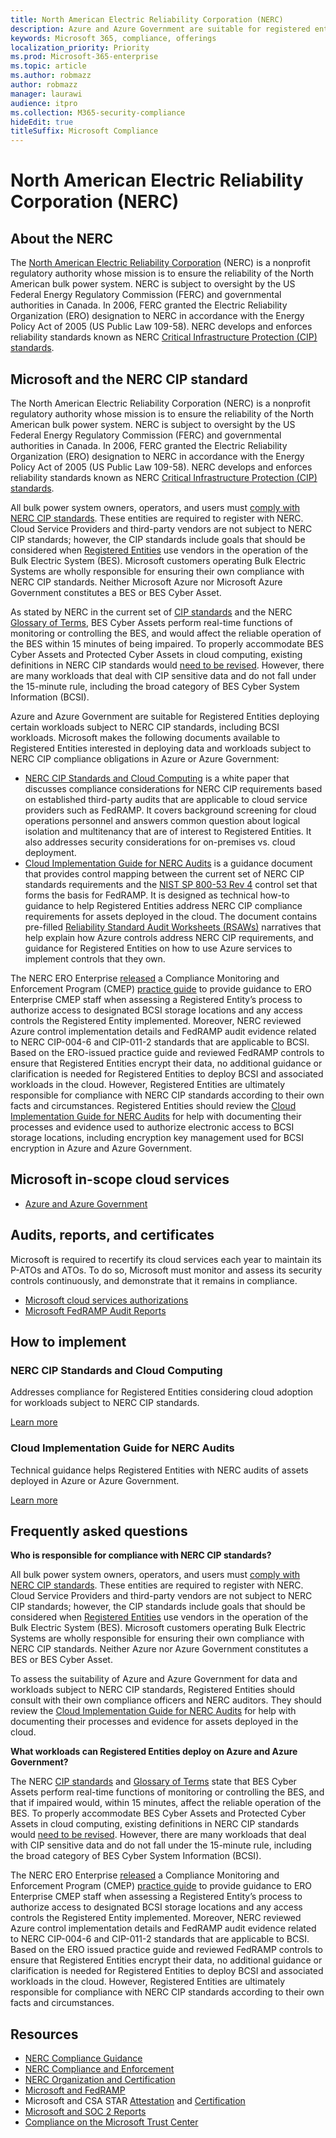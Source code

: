 ```yaml
---
title: North American Electric Reliability Corporation (NERC)
description: Azure and Azure Government are suitable for registered entities deploying certain workloads in the cloud subject to NERC CIP standards.
keywords: Microsoft 365, compliance, offerings
localization_priority: Priority
ms.prod: Microsoft-365-enterprise
ms.topic: article
ms.author: robmazz
author: robmazz
manager: laurawi
audience: itpro
ms.collection: M365-security-compliance
hideEdit: true
titleSuffix: Microsoft Compliance
---
```


# North American Electric Reliability Corporation (NERC)

## About the NERC

The [North American Electric Reliability Corporation](https://www.nerc.com/) (NERC) is a nonprofit regulatory authority whose mission is to ensure the reliability of the North American bulk power system. NERC is subject to oversight by the US Federal Energy Regulatory Commission (FERC) and governmental authorities in Canada. In 2006, FERC granted the Electric Reliability Organization (ERO) designation to NERC in accordance with the Energy Policy Act of 2005 (US Public Law 109-58). NERC develops and enforces reliability standards known as NERC [Critical Infrastructure Protection (CIP) standards](https://www.nerc.com/pa/Stand/Pages/CIPStandards.aspx).

## Microsoft and the NERC CIP standard

The North American Electric Reliability Corporation (NERC) is a nonprofit regulatory authority whose mission is to ensure the reliability of the North American bulk power system. NERC is subject to oversight by the US Federal Energy Regulatory Commission (FERC) and governmental authorities in Canada. In 2006, FERC granted the Electric Reliability Organization (ERO) designation to NERC in accordance with the Energy Policy Act of 2005 (US Public Law 109-58). NERC develops and enforces reliability standards known as NERC [Critical Infrastructure Protection (CIP) standards](https://www.nerc.com/pa/Stand/Pages/CIPStandards.aspx).

All bulk power system owners, operators, and users must [comply with NERC CIP standards](https://www.nerc.com/pa/comp/Pages/default.aspx). These entities are required to register with NERC. Cloud Service Providers and third-party vendors are not subject to NERC CIP standards; however, the CIP standards include goals that should be considered when [Registered Entities](https://www.nerc.com/pa/comp/Pages/Registration.aspx) use vendors in the operation of the Bulk Electric System (BES). Microsoft customers operating Bulk Electric Systems are wholly responsible for ensuring their own compliance with NERC CIP standards. Neither Microsoft Azure nor Microsoft Azure Government constitutes a BES or BES Cyber Asset.

As stated by NERC in the current set of [CIP standards](https://www.nerc.com/pa/Stand/Reliability%20Standards%20Complete%20Set/RSCompleteSet.pdf) and the NERC [Glossary of Terms](https://www.nerc.com/pa/Stand/Glossary%20of%20Terms/Glossary_of_Terms.pdf), BES Cyber Assets perform real-time functions of monitoring or controlling the BES, and would affect the reliable operation of the BES within 15 minutes of being impaired. To properly accommodate BES Cyber Assets and Protected Cyber Assets in cloud computing, existing definitions in NERC CIP standards would [need to be revised](https://www.nerc.com/pa/Stand/Pages/Project%202016-02%20Modifications%20to%20CIP%20Standards.aspx). However, there are many workloads that deal with CIP sensitive data and do not fall under the 15-minute rule, including the broad category of BES Cyber System Information (BCSI).

Azure and Azure Government are suitable for Registered Entities deploying certain workloads subject to NERC CIP standards, including BCSI workloads. Microsoft makes the following documents available to Registered Entities interested in deploying data and workloads subject to NERC CIP compliance obligations in Azure or Azure Government:

- [NERC CIP Standards and Cloud Computing](https://aka.ms/AzureNERC) is a white paper that discusses compliance considerations for NERC CIP requirements based on established third-party audits that are applicable to cloud service providers such as FedRAMP. It covers background screening for cloud operations personnel and answers common question about logical isolation and multitenancy that are of interest to Registered Entities. It also addresses security considerations for on-premises vs. cloud deployment.
- [Cloud Implementation Guide for NERC Audits](https://aka.ms/AzureNERCGuide) is a guidance document that provides control mapping between the current set of NERC CIP standards requirements and the [NIST SP 800-53 Rev 4](https://nvd.nist.gov/800-53/Rev4) control set that forms the basis for FedRAMP. It is designed as technical how-to guidance to help Registered Entities address NERC CIP compliance requirements for assets deployed in the cloud. The document contains pre-filled [Reliability Standard Audit Worksheets (RSAWs)](https://www.nerc.com/pa/comp/Pages/Reliability-Standard-Audit-Worksheets-\(RSAWs\).aspx) narratives that help explain how Azure controls address NERC CIP requirements, and guidance for Registered Entities on how to use Azure services to implement controls that they own.

The NERC ERO Enterprise [released](https://www.nerc.com/pa/comp/guidance/Pages/default.aspx) a Compliance Monitoring and Enforcement Program (CMEP) [practice guide](https://www.nerc.com/pa/comp/guidance/CMEPPracticeGuidesDL/ERO%20Enterprise%20CMEP%20Practice%20Guide%20_%20BCSI%20-%20v0.2%20CLEAN.pdf) to provide guidance to ERO Enterprise CMEP staff when assessing a Registered Entity’s process to authorize access to designated BCSI storage locations and any access controls the Registered Entity implemented. Moreover, NERC reviewed Azure control implementation details and FedRAMP audit evidence related to NERC CIP-004-6 and CIP-011-2 standards that are applicable to BCSI. Based on the ERO-issued practice guide and reviewed FedRAMP controls to ensure that Registered Entities encrypt their data, no additional guidance or clarification is needed for Registered Entities to deploy BCSI and associated workloads in the cloud. However, Registered Entities are ultimately responsible for compliance with NERC CIP standards according to their own facts and circumstances. Registered Entities should review the [Cloud Implementation Guide for NERC Audits](https://aka.ms/AzureNERCGuide) for help with documenting their processes and evidence used to authorize electronic access to BCSI storage locations, including encryption key management used for BCSI encryption in Azure and Azure Government.

## Microsoft in-scope cloud services

- [Azure and Azure Government](https://aka.ms/AzureCompliance)

## Audits, reports, and certificates

Microsoft is required to recertify its cloud services each year to maintain its P-ATOs and ATOs. To do so, Microsoft must monitor and assess its security controls continuously, and demonstrate that it remains in compliance.

- [Microsoft cloud services authorizations](https://marketplace.fedramp.gov/?sort=productName&productNameSearch=azure#/product/azure-government)
- [Microsoft FedRAMP Audit Reports](https://aka.ms/MicrosoftFedRAMPAuditDocuments)

## How to implement

### NERC CIP Standards and Cloud Computing

Addresses compliance for Registered Entities considering cloud adoption for workloads subject to NERC CIP standards.

[Learn more](https://aka.ms/AzureNERC)

### Cloud Implementation Guide for NERC Audits

Technical guidance helps Registered Entities with NERC audits of assets deployed in Azure or Azure Government. 

[Learn more](https://aka.ms/AzureNERCGuide)

## Frequently asked questions

**Who is responsible for compliance with NERC CIP standards?**

All bulk power system owners, operators, and users must [comply with NERC CIP standards](https://www.nerc.com/pa/comp/Pages/default.aspx). These entities are required to register with NERC. Cloud Service Providers and third-party vendors are not subject to NERC CIP standards; however, the CIP standards include goals that should be considered when [Registered Entities](https://www.nerc.com/pa/comp/Pages/Registration.aspx) use vendors in the operation of the Bulk Electric System (BES). Microsoft customers operating Bulk Electric Systems are wholly responsible for ensuring their own compliance with NERC CIP standards. Neither Azure nor Azure Government constitutes a BES or BES Cyber Asset.

To assess the suitability of Azure and Azure Government for data and workloads subject to NERC CIP standards, Registered Entities should consult with their own compliance officers and NERC auditors. They should review the [Cloud Implementation Guide for NERC Audits](https://aka.ms/AzureNERCGuide) for help with documenting their processes and evidence for assets deployed in the cloud.

**What workloads can Registered Entities deploy on Azure and Azure Government?**

The NERC [CIP standards](https://www.nerc.com/pa/Stand/Reliability%20Standards%20Complete%20Set/RSCompleteSet.pdf) and [Glossary of Terms](https://www.nerc.com/pa/Stand/Glossary%20of%20Terms/Glossary_of_Terms.pdf) state that BES Cyber Assets perform real-time functions of monitoring or controlling the BES, and that if impaired would, within 15 minutes, affect the reliable operation of the BES. To properly accommodate BES Cyber Assets and Protected Cyber Assets in cloud computing, existing definitions in NERC CIP standards would [need to be revised](https://www.nerc.com/pa/Stand/Pages/Project%202016-02%20Modifications%20to%20CIP%20Standards.aspx). However, there are many workloads that deal with CIP sensitive data and do not fall under the 15-minute rule, including the broad category of BES Cyber System Information (BCSI).

The NERC ERO Enterprise [released](https://www.nerc.com/pa/comp/guidance/Pages/default.aspx) a Compliance Monitoring and Enforcement Program (CMEP) [practice guide](https://www.nerc.com/pa/comp/guidance/CMEPPracticeGuidesDL/ERO%20Enterprise%20CMEP%20Practice%20Guide%20_%20BCSI%20-%20v0.2%20CLEAN.pdf) to provide guidance to ERO Enterprise CMEP staff when assessing a Registered Entity’s process to authorize access to designated BCSI storage locations and any access controls the Registered Entity implemented. Moreover, NERC reviewed Azure control implementation details and FedRAMP audit evidence related to NERC CIP-004-6 and CIP-011-2 standards that are applicable to BCSI. Based on the ERO issued practice guide and reviewed FedRAMP controls to ensure that Registered Entities encrypt their data, no additional guidance or clarification is needed for Registered Entities to deploy BCSI and associated workloads in the cloud. However, Registered Entities are ultimately responsible for compliance with NERC CIP standards according to their own facts and circumstances.

## Resources

- [NERC Compliance Guidance](https://www.nerc.com/pa/comp/guidance/)
- [NERC Compliance and Enforcement](https://www.nerc.com/pa/comp/Pages/default.aspx)
- [NERC Organization and Certification](https://www.nerc.com/pa/comp/Pages/Registration.aspx)
- [Microsoft and FedRAMP](offering-fedramp.md)
- Microsoft and CSA STAR [Attestation](offering-csa-star-attestation.md) and [Certification](offering-csa-star-certification.md)
- [Microsoft and SOC 2 Reports](offering-soc.md)
- [Compliance on the Microsoft Trust Center](https://www.microsoft.com/trust-center/compliance/compliance-overview)
